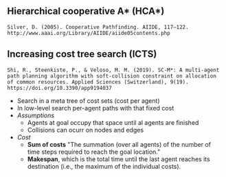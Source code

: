 ## Hierarchical cooperative A* (HCA*)

    Silver, D. (2005). Cooperative Pathfinding. AIIDE, 117–122. http://www.aaai.org/Library/AIIDE/aiide05contents.php


## Increasing cost tree search (ICTS)

    Shi, R., Steenkiste, P., & Veloso, M. M. (2019). SC-M*: A multi-agent path planning algorithm with soft-collision constraint on allocation of common resources. Applied Sciences (Switzerland), 9(19). https://doi.org/10.3390/app9194037

* Search in a meta tree of cost sets (cost per agent)
* In low-level search per-agent paths with that fixed cost
* _Assumptions_
    * Agents at goal occupy that space until al agents are finished
    * Collisions can ocurr on nodes and edges
* _Cost_
    * __Sum of costs__ "The summation (over all agents) of the number of time steps required to reach the goal location."
    * __Makespan__, which is the total time until
the last agent reaches its destination (i.e., the maximum of the individual costs).

